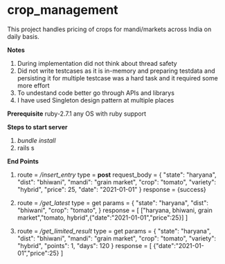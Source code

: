 # crop_management
This project handles pricing of crops for mandi/markets across India on daily basis.

**Notes**
1) During implementation did not think about thread safety
2) Did not write testcases as it is in-memory and preparing testdata and persisting it for multiple testcase was a hard task and it required some more effort
3) To undestand code better go through APIs and librarys
4) I have used Singleton design pattern at multiple places


**Prerequisite**
ruby-2.7.1
any OS with ruby support

**Steps to start server**
1) _bundle install_
2) rails s

**End Points**
1) route = _/insert_entry_
   type = **post**
   request_body = 
      {
    "state": "haryana",
    "dist": "bhiwani",
    "mandi": "grain market",
    "crop": "tomato",
    "variety": "hybrid",
    "price": 25,
    "date": "2021-01-01"
      }
response = {success}

2) route = _/get_latest_
   type = get
   params = {
      "state": "haryana",
      "dist": "bhiwani",
      "crop": "tomato",
    }
    response = [
      ["haryana, bhiwani, grain market","tomato, hybrid",{"date":"2021-01-01","price":25}]
    ]
3) route = _/get_limited_result_
   type = get
   params = 
      {
    "state": "haryana",
    "dist": "bhiwani",
    "mandi": "grain market",
    "crop": "tomato",
    "variety": "hybrid",
    "points": 1,
    "days": 120
      }
    response = [
    {"date":"2021-01-01","price":25}
    ]
   
